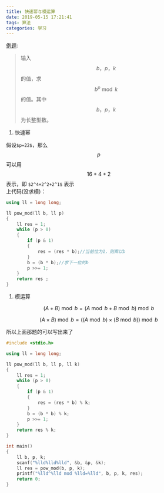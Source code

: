 ```yaml
---
title: 快速幂与模运算
date: 2019-05-15 17:21:41
tags: 算法
categories: 学习
---
```

<script type="text/javascript" src="http://cdn.mathjax.org/mathjax/latest/MathJax.js?config=default"></script>


[例题](https://www.luogu.org/problemnew/show/P1226):

> 输入 $$b，p，k$$ 的值，求 $$b^p \bmod k$$ 的值。其中 $$b，p，k$$ 为长整型数。

1. 快速幂

假设`$p=22$`，那么$$p$$可以用$$16+4+2$$表示，即 `$2^4+2^2+2^1$` 表示
<br />
上代码(没求模)：
```cpp
using ll = long long;

ll pow_mod(ll b, ll p)
{
    ll res = 1;
    while (p > 0)
    {
        if (p & 1)
        {
            res = (res * b);//当前位为1，则乘以b
        }
        b = (b * b);//求下一位的b
        p >>= 1;
    }
    return res ;
}
```

1. 模运算

$$(A+B) \bmod b=(A \bmod b+B \bmod b) \bmod b$$

$$(A×B) \bmod b =((A \bmod b)×(B \bmod b)) \bmod b$$

所以上面那题的可以写出来了
```cpp
#include <stdio.h>

using ll = long long;

ll pow_mod(ll b, ll p, ll k)
{
    ll res = 1;
    while (p > 0)
    {
        if (p & 1)
        {
            res = (res * b) % k;
        }
        b = (b * b) % k;
        p >>= 1;
    }
    return res % k;
}

int main()
{
    ll b, p, k;
    scanf("%lld%lld%lld", &b, &p, &k);
    ll res = pow_mod(b, p, k);
    printf("%lld^%lld mod %lld=%lld", b, p, k, res);
    return 0;
}
```
